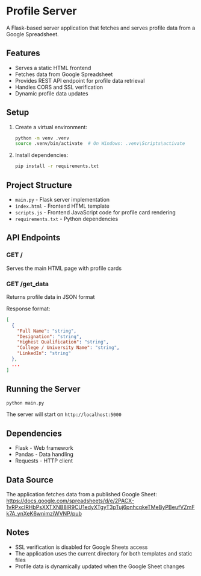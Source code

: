 # Profile Server

A Flask-based server application that fetches and serves profile data from a Google Spreadsheet.

## Features

- Serves a static HTML frontend
- Fetches data from Google Spreadsheet
- Provides REST API endpoint for profile data retrieval
- Handles CORS and SSL verification
- Dynamic profile data updates

## Setup

1. Create a virtual environment:
   ```bash
   python -m venv .venv
   source .venv/bin/activate  # On Windows: .venv\Scripts\activate
   ```

2. Install dependencies:
   ```bash
   pip install -r requirements.txt
   ```

## Project Structure

- `main.py` - Flask server implementation
- `index.html` - Frontend HTML template
- `scripts.js` - Frontend JavaScript code for profile card rendering
- `requirements.txt` - Python dependencies

## API Endpoints

### GET /
Serves the main HTML page with profile cards

### GET /get_data
Returns profile data in JSON format

Response format:
```json
[
  {
    "Full Name": "string",
    "Designation": "string",
    "Highest Qualification": "string",
    "College / University Name": "string",
    "LinkedIn": "string"
  },
  ...
]
```

## Running the Server

```bash
python main.py
```

The server will start on `http://localhost:5000`

## Dependencies

- Flask - Web framework
- Pandas - Data handling
- Requests - HTTP client

## Data Source
The application fetches data from a published Google Sheet:
https://docs.google.com/spreadsheets/d/e/2PACX-1vRPxcIRHbPsXXTXNB8lR9CU1edyXTgyT3pTuj6pnhcqkeTMeByPBeufVZmFk7A_ynXeK6wnimziWVNP/pub

## Notes

- SSL verification is disabled for Google Sheets access
- The application uses the current directory for both templates and static files
- Profile data is dynamically updated when the Google Sheet changes